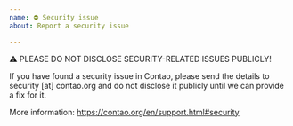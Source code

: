 ```yaml
---
name: ⛔ Security issue
about: Report a security issue

---
```


⚠ PLEASE DO NOT DISCLOSE SECURITY-RELATED ISSUES PUBLICLY!

If you have found a security issue in Contao, please send the details to
security [at] contao.org and do not disclose it publicly until we can provide a
fix for it.

More information: https://contao.org/en/support.html#security
